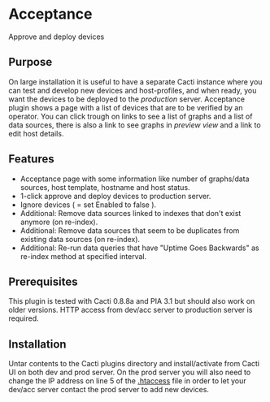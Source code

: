 # Acceptance

Approve and deploy devices

## Purpose

On large installation it is useful to have a separate Cacti instance where you can test and develop new devices and host-profiles, and when ready, you want the devices to be deployed to the _production_ server. 
Acceptance plugin shows a page with a list of devices that are to be verified by an operator. 
You can click trough on links to see a list of graphs and a list of data sources, there is also a link to see graphs in _preview view_ and a link to edit host details.

## Features

  * Acceptance page with some information like number of graphs/data sources, host template, hostname and host status.
  * 1-click approve and deploy devices to production server.
  * Ignore devices ( = set Enabled to false ).
  * Additional: Remove data sources linked to indexes that don't exist anymore (on re-index).
  * Additional: Remove data sources that seem to be duplicates from existing data sources (on re-index).
  * Additional: Re-run data queries that have "Uptime Goes Backwards" as re-index method at specified interval.

## Prerequisites

This plugin is tested with Cacti 0.8.8a and PIA 3.1 but should also work on older versions.
HTTP access from dev/acc server to production server is required.

## Installation

Untar contents to the Cacti plugins directory and install/activate from Cacti UI on both dev and prod server.
On the prod server you will also need to change the IP address on line 5 of the [.htaccess](.htaccess) file in order to let your dev/acc server contact the prod server to add new devices.

